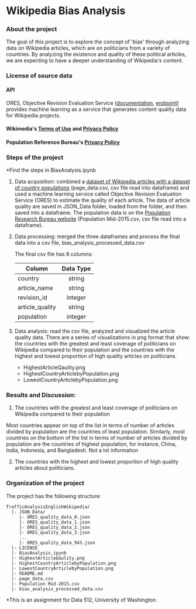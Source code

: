 # Wikipedia Bias Analysis

### About the project
The goal of this project is to explore the concept of 'bias' through analyzing data on Wikipedia articles, which are on politicians from a variety of countries. By analyzing the existence and quality of these political articles, we are expecting to have a deeper understanding of Wikipedia's content.

### License of source data
#### API

ORES, Objective Revision Evaluation Service ([documentation](https://www.mediawiki.org/wiki/ORES), [endpoint](https://ores.wikimedia.org/v3/scores/{project}/?models={model}&revids={revids})) provides machine learning as a service that generates content quality data for Wikipedia projects.

#### Wikimedia's [Terms of Use](https://wikimediafoundation.org/wiki/Terms_of_Use) and [Privacy Policy](https://wikimediafoundation.org/wiki/Privacy_policy)

#### Population Reference Bureau's [Privacy Policy](http://www.prb.org/DataFinder/Topic/~/link.aspx?_id=11A2A1677D184053936CE705FAEDEC1D&_z=z)

### Steps of the project
*Find the steps in BiasAnalysis.ipynb

1. Data acquisition: combined a [dataset of Wikipedia articles with a dataset of country populations](https://figshare.com/articles/Untitled_Item/5513449) (page_data.csv, csv file read into dataframe) and used a machine learning service called Objective Revision Evaluation Service (ORES) to estimate the quality of each article. The data of article quality are saved in JSON_Data folder, loaded from the folder, and then saved into a dataframe. The population data is on the [Population Research Bureau website](http://www.prb.org/DataFinder/Topic/Rankings.aspx?ind=14) (Population Mid-2015.csv, csv file read into a dataframe).
    
2. Data processing: merged the three dataframes and process the final data into a csv file, bias_analysis_processed_data.csv
  
      The final csv file has 8 columns:

      | Column                 | Data Type | 
      | -----------------------|:---------:| 
      | country                | string    |
      | article_name           | string    | 
      | revision_id            | integer   |
      | article_quality        | string    |
      | population             | integer   |

3. Data analysis: read the csv file, analyzed and visualized the article quality data. There are a series of visualizations in png format that show: the countries with the greatest and least coverage of politicians on Wikipedia compared to their population and the countries with the highest and lowest proportion of high quality articles on politicians.  
    * HighestArticleQaulity.png
    * HighestCountryArticlebyPopulation.png
    * LowestCountryArticlebyPopulation.png
   
### Results and Discussion:
   
1. The countries with the greatest and least coverage of politicians on Wikipedia compared to their population

Most countries appear on top of the list in terms of number of articles divided by population are the countries of least population. Similarly, most countries on the bottom of the list in terms of number of articles divided by population are the countries of highest population, for instance, China, India, Indonesia, and Bangladesh. Not a lot information 
    
2. The countries with the highest and lowest proportion of high quality articles about politicians.

### Organization of the project

The project has the following structure:

```
TrafficAnalysisEnglishWikipedia/
  |- JSON_Data/
     |- ORES_quality_data_0.json
     |- ORES_quality_data_1.json 
     |- ORES_quality_data_2.json
     |- ORES_quality_data_3.json
     ...
     |- ORES_quality_data_943.json
  |- LICENSE
  |- BiasAnalysis.ipynb
  |- HighestArticleQaulity.png
  |- HighestCountryArticlebyPopulation.png
  |- LowestCountryArticlebyPopulation.png
  |- README.md
  |- page_data.csv
  |- Population Mid-2015.csv
  |- bias_analysis_processed_data.csv
```
*This is an assignment for Data 512, University of Washington.

